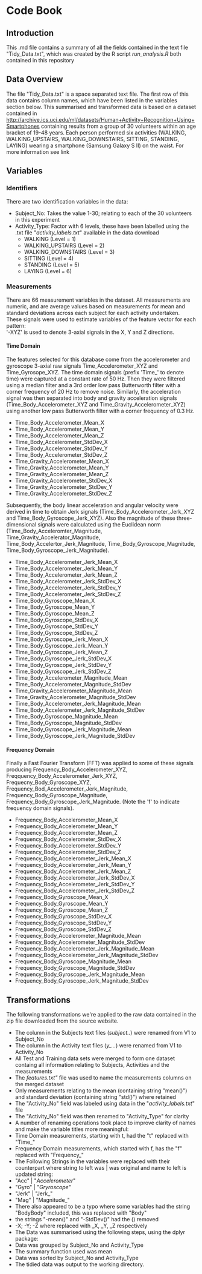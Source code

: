 # Code Book

## Introduction
This .md file contains a summary of all the fields contained in the text file "Tidy_Data.txt", which was created by the R script *run_analysis.R* both contained in this repository

## Data Overview
The file "Tidy_Data.txt" is a space separated text file. The first row of this data contains column names, which have been listed in the variables section below. This summarised and transformed data is based on a dataset contained in http://archive.ics.uci.edu/ml/datasets/Human+Activity+Recognition+Using+Smartphones containing results from a group of 30 volunteers within an age bracket of 19-48 years. Each person performed six activities (WALKING, WALKING_UPSTAIRS, WALKING_DOWNSTAIRS, SITTING, STANDING, LAYING) wearing a smartphone (Samsung Galaxy S II) on the waist. For more information see link

## Variables

### Identifiers
There are two identification variables in the data:
* Subject_No: Takes the value 1-30; relating to each of the 30 volunteers in this experiment
* Activity_Type: Factor with 6 levels, these have been labelled using the .txt file "*activity_labels.txt*" available in the data download
  * WALKING (Level = 1)  
  * WALKING_UPSTAIRS (Level = 2)
  * WALKING_DOWNSTAIRS (Level = 3)
  * SITTING (Level = 4)
  * STANDING (Level = 5)
  * LAYING (Level = 6)
### Measurements
There are 66 measurement variables in the dataset. All measurements are numeric, and are average values based on measurements for mean and standard deviations across each subject for each activity undertaken. These signals were used to estimate variables of the feature vector for each pattern:  
'-XYZ' is used to denote 3-axial signals in the X, Y and Z directions.

#### Time Domain
The features selected for this database come from the accelerometer and gyroscope 3-axial raw signals Time_Accelerometer_XYZ and Time_Gyrosope_XYZ. The time domain signals (prefix 'Time_' to denote time) were captured at a constant rate of 50 Hz. Then they were filtered using a median filter and a 3rd order low pass Butterworth filter with a corner frequency of 20 Hz to remove noise. Similarly, the acceleration signal was then separated into body and gravity acceleration signals (Time_Body_Accelerometer_XYZ and Time_Gravity_Accelerometer_XYZ) using another low pass Butterworth filter with a corner frequency of 0.3 Hz. 
* Time_Body_Accelerometer_Mean_X
* Time_Body_Accelerometer_Mean_Y
* Time_Body_Accelerometer_Mean_Z
* Time_Body_Accelerometer_StdDev_X
* Time_Body_Accelerometer_StdDev_Y
* Time_Body_Accelerometer_StdDev_Z
* Time_Gravity_Accelerometer_Mean_X
* Time_Gravity_Accelerometer_Mean_Y
* Time_Gravity_Accelerometer_Mean_Z
* Time_Gravity_Accelerometer_StdDev_X
* Time_Gravity_Accelerometer_StdDev_Y
* Time_Gravity_Accelerometer_StdDev_Z

Subsequently, the body linear acceleration and angular velocity were derived in time to obtain Jerk signals (Time_Body_Accelerometer_Jerk_XYZ and Time_Body_Gyroscope_Jerk_XYZ). Also the magnitude of these three-dimensional signals were calculated using the Euclidean norm (Time_Body_Acceleromter_Magnitude, Time_Gravity_Accelerator_Magnitude, Time_Body_Accelertor_Jerk_Magnitude, Time_Body_Gyroscope_Magnitude, Time_Body_Gyroscope_Jerk_Magnitude). 
* Time_Body_Accelerometer_Jerk_Mean_X
* Time_Body_Accelerometer_Jerk_Mean_Y
* Time_Body_Accelerometer_Jerk_Mean_Z
* Time_Body_Accelerometer_Jerk_StdDev_X
* Time_Body_Accelerometer_Jerk_StdDev_Y
* Time_Body_Accelerometer_Jerk_StdDev_Z
* Time_Body_Gyroscope_Mean_X
* Time_Body_Gyroscope_Mean_Y
* Time_Body_Gyroscope_Mean_Z
* Time_Body_Gyroscope_StdDev_X
* Time_Body_Gyroscope_StdDev_Y
* Time_Body_Gyroscope_StdDev_Z
* Time_Body_Gyroscope_Jerk_Mean_X
* Time_Body_Gyroscope_Jerk_Mean_Y
* Time_Body_Gyroscope_Jerk_Mean_Z
* Time_Body_Gyroscope_Jerk_StdDev_X
* Time_Body_Gyroscope_Jerk_StdDev_Y
* Time_Body_Gyroscope_Jerk_StdDev_Z
* Time_Body_Accelerometer_Magnitude_Mean
* Time_Body_Accelerometer_Magnitude_StdDev
* Time_Gravity_Accelerometer_Magnitude_Mean
* Time_Gravity_Accelerometer_Magnitude_StdDev
* Time_Body_Accelerometer_Jerk_Magnitude_Mean
* Time_Body_Accelerometer_Jerk_Magnitude_StdDev
* Time_Body_Gyroscope_Magnitude_Mean
* Time_Body_Gyroscope_Magnitude_StdDev
* Time_Body_Gyroscope_Jerk_Magnitude_Mean
* Time_Body_Gyroscope_Jerk_Magnitude_StdDev  

#### Frequency Domain
Finally a Fast Fourier Transform (FFT) was applied to some of these signals producing Frequency_Body_Accelerometer_XYZ, Freqquency_Body_Accelerometer_Jerk_XYZ, Frequecny_Body_Gyroscope_XYZ, Frequency_Bod_Accelerometer_Jerk_Magnitude, Frequency_Body_Gyroscope_Magnitude, Frequency_Body_Gyroscope_Jerk_Magnitude. (Note the 'f' to indicate frequency domain signals). 
* Frequency_Body_Accelerometer_Mean_X
* Frequency_Body_Accelerometer_Mean_Y
* Frequency_Body_Accelerometer_Mean_Z
* Frequency_Body_Accelerometer_StdDev_X
* Frequency_Body_Accelerometer_StdDev_Y
* Frequency_Body_Accelerometer_StdDev_Z
* Frequency_Body_Accelerometer_Jerk_Mean_X
* Frequency_Body_Accelerometer_Jerk_Mean_Y
* Frequency_Body_Accelerometer_Jerk_Mean_Z
* Frequency_Body_Accelerometer_Jerk_StdDev_X
* Frequency_Body_Accelerometer_Jerk_StdDev_Y
* Frequency_Body_Accelerometer_Jerk_StdDev_Z
* Frequency_Body_Gyroscope_Mean_X  
* Frequency_Body_Gyroscope_Mean_Y    
* Frequency_Body_Gyroscope_Mean_Z    
* Frequency_Body_Gyroscope_StdDev_X
* Frequency_Body_Gyroscope_StdDev_Y
* Frequency_Body_Gyroscope_StdDev_Z
* Frequency_Body_Accelerometer_Magnitude_Mean
* Frequency_Body_Accelerometer_Magnitude_StdDev
* Frequency_Body_Accelerometer_Jerk_Magnitude_Mean 
* Frequency_Body_Accelerometer_Jerk_Magnitude_StdDev
* Frequency_Body_Gyroscope_Magnitude_Mean  
* Frequency_Body_Gyroscope_Magnitude_StdDev
* Frequency_Body_Gyroscope_Jerk_Magnitude_Mean
* Frequency_Body_Gyroscope_Jerk_Magnitude_StdDev

## Transformations
The following transformations we're applied to the raw data contained in the zip file downloaded from the source website. 
* The column in the Subjects text files (*subject..*) were renamed from V1 to Subject_No
* The column in the Activity text files (*y_...*) were renamed from V1 to Activity_No
* All Test and Training data sets were merged to form one dataset containg all information relating to Subjects, Activities and the measurements
* The *features.txt"* file was used to name the measurements columns on the merged dataset
* Only measurements relating to the mean (containing string "mean()") and standard deviation (containing string "std()") where retained
* The "Activity_No" field was labeled using data in the "*activity_labels.txt*" file
* The "Activity_No" field was then renamed to "Activity_Type" for clarity
* A number of renaming operations took place to improve clarity of names and make the variable titles more meaningful:
 * Time Domain measurements, starting with t, had the "t" replaced with "Time_"
 * Frequency Domain measurements, which started with f, has the "f" replaced with "Frequency_" 
 * The Following Strings in the variables were replaced with their counterpart where string to left was | was original and name to left is updated string:
  * "Acc" | "_Accelerometer_"
  * "Gyro" | "_Gryroscope_"
  * "Jerk" | "Jerk_"
  * "Mag" | "Magnitude_"
 * There also appeared to be a typo where some variables had the string "BodyBody" included, this was replaced with "Body"
 * the strings "-mean()" and "-StdDev()" had the () removed
 * -X; -Y; -Z where replaced with _X, _Y, _Z respectively
* The Data was summarised using the following steps, using the dplyr package:
 * Data was grouped by Subject_No and Activity_Type
 * The summary function used was mean
 * Data was sorted by Subject_No and Activity_Type
* The tidied data was output to the working directory. 


